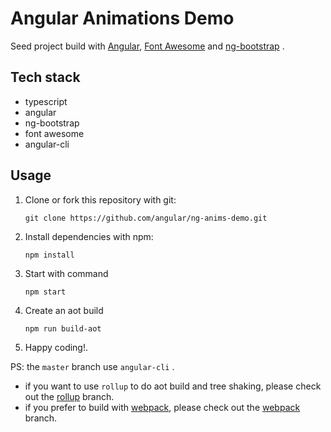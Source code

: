 # Angular Animations Demo

Seed project build with [Angular](https://angular.io/), [Font Awesome](http://fontawesome.io/) and [ng-bootstrap](https://ng-bootstrap.github.io/) .

## Tech stack

  - typescript
  - angular
  - ng-bootstrap
  - font awesome
  - angular-cli

## Usage

  1. Clone or fork this repository with git:

     ```shell
     git clone https://github.com/angular/ng-anims-demo.git
     ```

  2. Install dependencies with npm:

     ```shell
     npm install
     ```

  3. Start with command

     ```shell
     npm start
     ```

  4. Create an aot build

     ```shell
     npm run build-aot
     ```

  5. Happy coding!.

PS: the `master` branch use `angular-cli` .

- if you want to use `rollup` to do aot build and tree shaking, please check out the
  [rollup](https://github.com/beginor/ng-anims-demo/tree/rollup) branch.
- if you prefer to build with [webpack](http://webpack.github.io), please check out the
  [webpack](https://github.com/beginor/ng-anims-demo/tree/webpack) branch.
